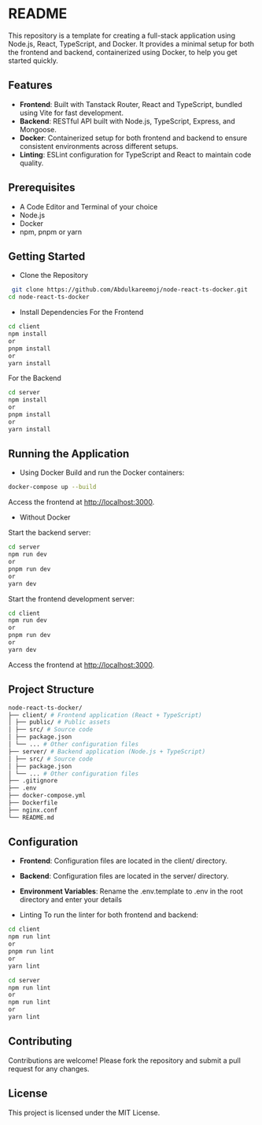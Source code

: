 # README

This repository is a template for creating a full-stack application using Node.js, React, TypeScript, and Docker. It provides a minimal setup for both the frontend and backend, containerized using Docker, to help you get started quickly.

## Features

- **Frontend**: Built with Tanstack Router, React and TypeScript, bundled using Vite for fast development.
- **Backend**: RESTful API built with Node.js, TypeScript, Express, and Mongoose.
- **Docker**: Containerized setup for both frontend and backend to ensure consistent environments across different setups.
- **Linting**: ESLint configuration for TypeScript and React to maintain code quality.

## Prerequisites

- A Code Editor and Terminal of your choice
- Node.js
- Docker
- npm, pnpm or yarn

## Getting Started

- Clone the Repository

```sh
 git clone https://github.com/Abdulkareemoj/node-react-ts-docker.git
cd node-react-ts-docker
```

- Install Dependencies
  For the Frontend

```sh
cd client
npm install
or
pnpm install
or
yarn install
```

For the Backend

```sh
cd server
npm install
or
pnpm install
or
yarn install
```

## Running the Application

- Using Docker
  Build and run the Docker containers:

```sh
docker-compose up --build
```

Access the frontend at <http://localhost:3000>.

- Without Docker

Start the backend server:

```sh
cd server
npm run dev
or
pnpm run dev
or
yarn dev
```

Start the frontend development server:

```sh
cd client
npm run dev
or
pnpm run dev
or
yarn dev
```

Access the frontend at <http://localhost:3000>.

## Project Structure

```sh
node-react-ts-docker/
├── client/ # Frontend application (React + TypeScript)
│ ├── public/ # Public assets
│ ├── src/ # Source code
│ ├── package.json
│ └── ... # Other configuration files
├── server/ # Backend application (Node.js + TypeScript)
│ ├── src/ # Source code
│ ├── package.json
│ └── ... # Other configuration files
├── .gitignore
├── .env
├── docker-compose.yml
├── Dockerfile
├── nginx.conf
└── README.md
```

## Configuration

- **Frontend**: Configuration files are located in the client/ directory.
- **Backend**: Configuration files are located in the server/ directory.
- **Environment Variables**:
  Rename the .env.template to .env in the root directory and enter your details

- Linting
  To run the linter for both frontend and backend:

```sh
cd client
npm run lint
or
pnpm run lint
or
yarn lint
```

```sh
cd server
npm run lint
or
npm run lint
or
yarn lint
```

## Contributing

Contributions are welcome! Please fork the repository and submit a pull request for any changes.

## License

This project is licensed under the MIT License.
